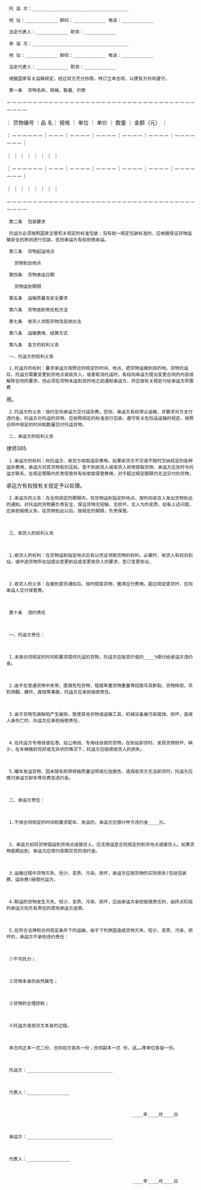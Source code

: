 
     托 运 方：____________________________________
 
     地 址：____________ 邮码：____________ 电话：____________
 
     法定代表人：____________ 职务：____________
 
     承 运 方：____________________________________
 
     地 址：____________ 邮码：____________ 电话：____________
 
     法定代表人：____________ 职务：____________
 
     根据国家有关运输规定，经过双方充分协商，特订立本合同，以便双方共同遵守。
 
     第一条  货物名称、规格、数量、价款
 
 －－－－－－－－－－－－－－－－－－－－－－－－－－－－－－－－－－－－－－－－
 
 ｜  货物编号  ｜品  名｜  规格  ｜  单位  ｜  单价  ｜  数量  ｜  金额（元）  ｜
 
 ｜－－－－－－｜－－－｜－－－－｜－－－－｜－－－－｜－－－－｜－－－－－－－｜
 
 ｜            ｜      ｜        ｜        ｜        ｜        ｜              ｜
 
 ｜－－－－－－｜－－－｜－－－－｜－－－－｜－－－－｜－－－－｜－－－－－－－｜
 
 ｜            ｜      ｜        ｜        ｜        ｜        ｜              ｜
 
 －－－－－－－－－－－－－－－－－－－－－－－－－－－－－－－－－－－－－－－－
 
     第二条  包装要求
 
     托运方必须按照国家主管机关规定的标准包装；没有统一规定包装标准的，应根据保证货物运输安全的原则进行包装，否则承运方有权拒绝承运。
 
     第三条  货物起运地点
 
       货物到达地点
 
     第四条  货物承运日期
 
       货物运到期限
 
     第五条  运输质量及安全要求
 
     第六条  货物装卸责任和方法
 
     第七条  收货人领取货物及验收办法
 
     第八条  运输费用、结算方式
 
     第九条  各方的权利义务
 
     一、托运方的权利义务
 
     1.托运方的权利：要求承运方按照合同规定的时间、地点、把货物运输到目的地。货物托运后，托运方需要变更到货地点或收货人，或者取消托运时，有权向承运方提出变更合同的内容或解除合同的要求。但必须在货物未运到目的地之前通知承运方，并应按有关规定付给承运方所需费
 
 用。
 
     2.托运方的义务：按约定向承运方交付运杂费。否则，承运方有权停止运输，并要求对方支付违约金。托运方对托运的货物，应按照规定的标准进行包装，遵守有关危险品运输的规定，按照合同中规定的时间和数量交付托运货物。
 
     二、承运方的权利义务
 




 
律师365






     1.承运方的权利：向托运方、收货方收取运杂费用。如果收货方不交或不按时交纳规定的各种运杂费用，承运方对其货物有扣压权。查不到收货人或收货人拒绝提取货物，承运方应及时与托运方联系，在规定期限内负责保管并有权收取保管费用，对于超过规定期限仍无法交付的货物，

 

 承运方有权按有关规定予以处理。

 

     2.承运方的义务：在合同规定的期限内，将货物运到指定的地点，按时向收货人发出货物到达的通知。对托运的货物要负责安全，保证货物无短缺，无损坏，无人为的变质，如有上述问题，应承担赔偿义务。在货物到达以后，按规定的期限，负责保管。

 

     三、收货人的权利义务

 

     1.收货人的权利：在货物运到指定地点后有以凭证领取货物的权利。必要时，收货人有权向到站，或中途货物所在站提出变更到站或变更收货人的要求，签订变更协议。

 

     2.收货人的义务：在接到提货通知后，按时提取货物，缴清应付费用。超过规定提货时，应向承运人交付保管费。

 

     第十条  违约责任

 

     一、托运方责任：

 

     1.未按合同规定的时间和要求提供托运的货物，托运方应按其价值的____%偿付给承运方违约金。

 

     2.由于在普通货物中夹带、匿报危险货物，错报笨重货物重量等招致吊具断裂、货物摔损、吊机倾翻、爆炸、腐烛等事故，托运方应承担赔偿责任。

 

     3.由于货物包装缺陷产生破损，致使其他货物或运输工具、机械设备被污染腐蚀、损坏，造成人身伤亡的，托运方应承担赔偿责任。

 

     4.在托运方专用线或在港、站公用线、专用线自装的货物，在到站卸货时，发现货物损坏、缺少，在车辆施封完好或无异状的情况下，托运方应赔偿收货人的损失。

 

     5.罐车发运货物，因未随车附带规格质量证明或化验报告，造成收货方无法卸货时，托运方应偿付承运方卸车等存费及违约金。

 

     二、承运方责任：

 

     1.不按合同规定的时间和要求配车、发运的，承运方应偿付甲方违约金____元。

 

     2、承运方如将货物错运到货地点或接货人，应无偿运至合同规定的到货地点或接货人。如果货物逾期达到、承运方应偿付逾期交货的违约金。

 

     3.运输过程中货物灭失、短少、变质、污染、损坏，承运方应按货物的实际损失(包括包装费、运杂费)赔偿托运方。

 

     4.联运的货物发生灭失、短少、变质、污染、损坏，应由承运方承担赔偿责任的，由终点阶段的承运方向负有责任的其他承运方追偿。

 

     5.在符合法律和合同规定条件下的运输，由于下列原因造成货物灭失、短少、变质、污染、损坏的，承运方不承担违约责任：

 

     ①不可抗力；

 

     ②货物本身的自然属性；

 

     ③货物的合理损耗；

 

     ④托运方或收货方本身的过错。

 

     本合同正本一式二份，合同双方各执一份；合同副本一式 份，送……等单位各留一份。

 

     托运方：________________________________

 

     代表人：________________

 

                                                   ____年____月____日

 

     承运方：________________________________

 

     代表人：________________

 

                                                   ____年____月____日

 

   

 


 

 
 
 
 
 
  


  
 

  


  


  
 
 
 
 

